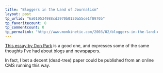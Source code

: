 ```yaml
---
title: "Bloggers in the Land of Journalism"
layout: post
tp_urlid: "6a010534988cd3970b0120a55ce1f8970b"
tp_favoritecount: 0
tp_commentcount: 0
tp_permalink: "http://www.monkinetic.com/2003/02/bloggers-in-the-land-of-journalism.html"
---
```

<a href="http://www.docuverse.com/blog/donpark/stories/2003/02/22/rebootingExaminerWithPeerToPeerJournalism.html">This essay by Don Park</a> is a good one, and expresses some of the same thoughts I&#39;ve had about blogs and newspapers.


In fact, I bet a decent (dead-tree) paper could be published from an online CMS running this way.
